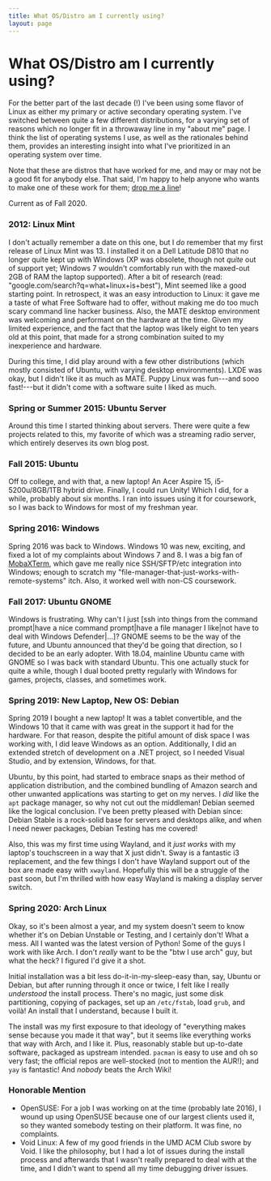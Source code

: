 ```yaml
---
title: What OS/Distro am I currently using?
layout: page
---
```


# What OS/Distro am I currently using?

For the better part of the last decade (!) I've been using some flavor of Linux
as either my primary or active secondary operating system. I've switched between
quite a few different distributions, for a varying set of reasons which no
longer fit in a throwaway line in my "about me" page. I think the list of
operating systems I use, as well as the rationales behind them, provides an
interesting insight into what I've prioritized in an operating system over time.

Note that these are distros that have worked for me, and may or may not be a
good fit for anybody else. That said, I'm happy to help anyone who wants to make
one of these work for them; [drop me a line](mailto:chandler@chandlerswift.com)!

Current as of Fall 2020.

### 2012: Linux Mint

I don't actually remember a date on this one, but I _do_ remember that my
first release of Linux Mint was 13. I installed it on a Dell Latitude D810
that no longer quite kept up with Windows (XP was obsolete, though not _quite_
out of support yet; Windows 7 wouldn't comfortably run with the maxed-out 2GB
of RAM the laptop supported). After a bit of research (read:
"google.com/search?q=what+linux+is+best"), Mint seemed like a good starting
point. In retrospect, it was an easy introduction to Linux: it gave me a taste
of what Free Software had to offer, without making me do too much scary
command line hacker business. Also, the MATE desktop environment was welcoming
and performant on the hardware at the time. Given my limited experience, and
the fact that the laptop was likely eight to ten years old at this point, that
made for a strong combination suited to my inexperience and hardware.

During this time, I did play around with a few other distributions (which
mostly consisted of Ubuntu, with varying desktop environments). LXDE was okay,
but I didn't like it as much as MATE. Puppy Linux was fun---and sooo
fast!---but it didn't come with a software suite I liked as much.

### Spring or Summer 2015: Ubuntu Server

Around this time I started thinking about servers. There were quite a few
projects related to this, my favorite of which was a streaming radio server,
which entirely deserves its own blog post. 

### Fall 2015: Ubuntu

Off to college, and with that, a new laptop! An Acer Aspire 15,
i5-5200u/8GB/1TB hybrid drive. Finally, I could run Unity! Which I did, for a
while, probably about six months. I ran into issues using it for coursework,
so I was back to Windows for most of my freshman year.

### Spring 2016: Windows

Spring 2016 was back to Windows. Windows 10 was new, exciting, and fixed a lot
of my complaints about Windows 7 and 8. I was a big fan of
[MobaXTerm](https://mobaxterm.mobatek.net/), which gave me really nice
SSH/SFTP/etc integration into Windows; enough to scratch my
"file-manager-that-just-works-with-remote-systems" itch. Also, it worked well
with non-CS coursework.

### Fall 2017: Ubuntu GNOME

Windows is frustrating. Why can't I just [ssh into things from the command
prompt|have a nice command prompt|have a file manager I like|not have to deal
with Windows Defender|...]? GNOME seems to be the way of the future, and
Ubuntu announced that they'd be going that direction, so I decided to be an
early adopter. With 18.04, mainline Ubuntu came with GNOME so I was back with
standard Ubuntu. This one actually stuck for quite a while, though I dual
booted pretty regularly with Windows for games, projects, classes, and
sometimes work.

### Spring 2019: New Laptop, New OS: Debian

Spring 2019 I bought a new laptop! It was a tablet convertible, and the
Windows 10 that it came with was great in the support it had for the hardware.
For that reason, despite the pitiful amount of disk space I was working with,
I did leave Windows as an option. Additionally, I did an extended stretch of
development on a .NET project, so I needed Visual Studio, and by extension,
Windows, for that.

Ubuntu, by this point, had started to embrace snaps as their method of
application distribution, and the combined bundling of Amazon search and other
unwanted applications was starting to get on my nerves. I _did_ like the `apt`
package manager, so why not cut out the middleman! Debian seemed like the
logical conclusion. I've been pretty pleased with Debian since: Debian Stable
is a rock-solid base for servers and desktops alike, and when I need newer
packages, Debian Testing has me covered!

Also, this was my first time using Wayland, and it _just works_ with my laptop's
touchscreen in a way that X just didn't. Sway is a fantastic i3 replacement, and
the few things I don't have Wayland support out of the box are made easy with
`xwayland`. Hopefully this will be a struggle of the past soon, but I'm thrilled
with how easy Wayland is making a display server switch.

### Spring 2020: Arch Linux
Okay, so it's been almost a year, and my system doesn't seem to know whether
it's on Debian Unstable or Testing, and I certainly don't! What a mess. All I
wanted was the latest version of Python! Some of the guys I work with like Arch.
I don't _really_ want to be the "btw I use arch" guy, but what the heck? I
figured I'd give it a shot.

Initial installation was a bit less do-it-in-my-sleep-easy than, say, Ubuntu or
Debian, but after running through it once or twice, I felt like I really
_understood_ the install process. There's no magic, just some disk partitioning,
copying of packages, set up an `/etc/fstab`, load `grub`, and voilà! An install
that I understand, because I built it.

The install was my first exposure to that ideology of "everything makes sense
because you made it that way", but it seems like everything works that way with
Arch, and I like it. Plus, reasonably stable but up-to-date software, packaged
as upstream intended. `pacman` is easy to use and oh so very fast; the official
repos are well-stocked (not to mention the AUR!); and `yay` is fantastic! And
_nobody_ beats the Arch Wiki!

### Honorable Mention
 * OpenSUSE: For a job I was working on at the time (probably late 2016), I
   wound up using OpenSUSE because one of our largest clients used it, so they
   wanted somebody testing on their platform. It was fine, no complaints.
 * Void Linux: A few of my good friends in the UMD ACM Club swore by Void. I
   like the philosophy, but I had a lot of issues during the install process
   and afterwards that I wasn't really prepared to deal with at the time, and I
   didn't want to spend all my time debugging driver issues.
